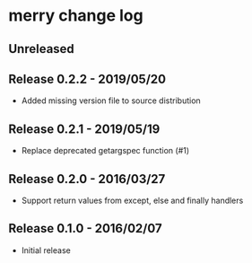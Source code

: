# merry change log

## Unreleased

## Release 0.2.2 - 2019/05/20

- Added missing version file to source distribution

## Release 0.2.1 - 2019/05/19

- Replace deprecated getargspec function (#1)

## Release 0.2.0 - 2016/03/27

- Support return values from except, else and finally handlers

## Release 0.1.0 - 2016/02/07

- Initial release
